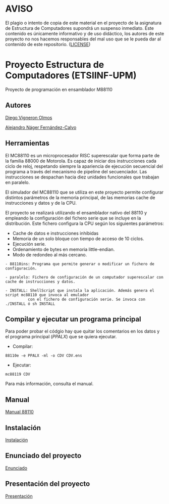 # AVISO
El plagio o intento de copia de este material en el proyecto de la asignatura de Estructura de Computadores supondrá un suspenso inmediato. Este contenido es únicamente informativo y de uso didáctico, los autores de este proyecto no nos hacemos responsables del mal uso que se le pueda dar al contenido de este repositorio. ([LICENSE](/LICENSE))

# Proyecto Estructura de Computadores (ETSIINF-UPM)
Proyecto de programación en ensamblador M88110

## Autores
[Diego Vigneron Olmos](https://github.com/diegovoos)

[Alejandro Náger Fernández-Calvo](https://github.com/aleexnager)

## Herramientas
El MC88110 es un microprocesador RISC superescalar que forma parte de la familia 88000 de Motorola. Es capaz de iniciar dos instrucciones cada ciclo de reloj, respetando siempre la apariencia de ejecución secuencial del programa a través del mecanismo de pipeline del secuenciador. Las instrucciones se despachan hacia diez unidades funcionales que trabajan en paralelo.

El simulador del MC88110 que se utiliza en este proyecto permite configurar distintos parámetros de la memoria principal, de las memorias cache de instrucciones y datos y de la CPU.

El proyecto se realizará utilizando el ensamblador nativo del 88110 y empleando la configuración del fichero serie que se incluye en la distribución. Este fichero configura la CPU según los siguientes parámetros:

- Cache de datos e instrucciones inhibidas
- Memoria de un solo bloque con tiempo de acceso de 10 ciclos.
- Ejecución serie.
- Ordenamiento de bytes en memoria little-endian.
- Modo de redondeo al más cercano.

```
- 88110ins: Programa que permite generar o modificar un fichero de configuración. 
 
- paralelo: Fichero de configuración de un computador superescalar con cache de instrucciones y datos. 
 
- INSTALL: ShellScript que instala la aplicación. Además genera el script mc88110 que invoca al emulador 
          con el fichero de configuración serie. Se invoca con ./INSTALL ó sh INSTALL
```
## Compilar y ejecutar un programa principal
Para poder probar el códgio hay que quitar los comentarios en los datos y el programa principal (_PPALX_) que se quiera ejecutar.

- Compilar:
```
88110e -e PPALX -ml -o CDV CDV.ens
```
- Ejecutar:
```
mc88119 CDV
```
Para más información, consulta el manual.

## Manual
[Manual 88110](/doc/Manual88110.pdf)

## Instalación
[Instalación](/doc/instala.pdf)

## Enunciado del proyecto
[Enunciado](/doc/enunciado.pdf)

## Presentación del proyecto
[Presentación](/doc/presentacion.pdf)
